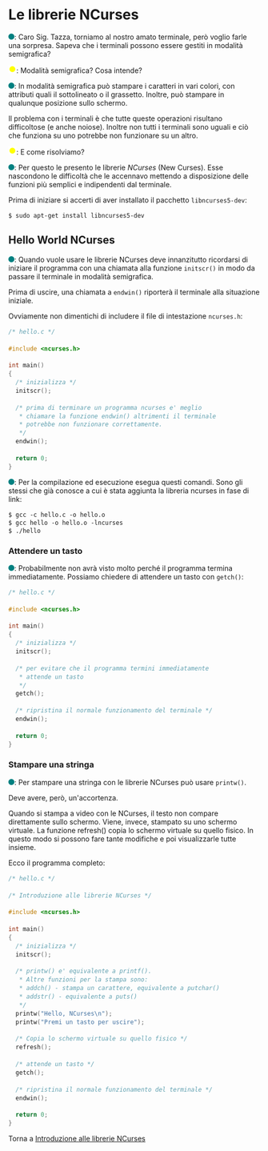 # Le librerie NCurses

![](../../images/people/tess.png): Caro Sig. Tazza, torniamo al nostro
amato terminale, però voglio farle una sorpresa.
Sapeva che i terminali possono essere gestiti in modalità semigrafica?

![](../../images/people/tazza.png): Modalità semigrafica? Cosa intende?

![](../../images/people/tess.png): In modalità semigrafica può stampare
i caratteri in vari colori,
con attributi quali il sottolineato o il grassetto.
Inoltre, può stampare in qualunque posizione sullo schermo.

Il problema con i terminali è che tutte queste operazioni risultano
difficoltose (e anche noiose). Inoltre non tutti i terminali sono uguali
e ciò che funziona su uno potrebbe non funzionare su un altro.

![](../../images/people/tazza.png): E come risolviamo?

![](../../images/people/tess.png): Per questo le presento le librerie *NCurses*
(New Curses). Esse nascondono le difficoltà che le accennavo mettendo a disposizione
delle funzioni più semplici e indipendenti dal terminale.

Prima di iniziare si accerti di aver installato il pacchetto `libncurses5-dev`:

```
$ sudo apt-get install libncurses5-dev
```

## Hello World NCurses

![](../../images/people/tess.png): Quando vuole usare le librerie NCurses
deve innanzitutto ricordarsi di iniziare il programma con una chiamata
alla funzione `initscr()` in modo da passare il terminale in modalità
semigrafica.

Prima di uscire, una chiamata a `endwin()` riporterà il terminale alla
situazione iniziale.

Ovviamente non dimentichi di includere il file di intestazione `ncurses.h`:

```c
/* hello.c */

#include <ncurses.h>

int main()
{
  /* inizializza */
  initscr();

  /* prima di terminare un programma ncurses e' meglio
   * chiamare la funzione endwin() altrimenti il terminale
   * potrebbe non funzionare correttamente.
   */
  endwin();

  return 0;
}
```

![](../../images/people/tess.png):  Per la compilazione
ed esecuzione esegua questi comandi. Sono gli stessi
che già conosce a cui è stata aggiunta la libreria ncurses
in fase di link:

```
$ gcc -c hello.c -o hello.o
$ gcc hello -o hello.o -lncurses
$ ./hello
```

### Attendere un tasto

![](../../images/people/tess.png): Probabilmente non avrà
visto molto perché il programma termina immediatamente.
Possiamo chiedere di attendere un tasto con `getch()`:

```c
/* hello.c */

#include <ncurses.h>

int main()
{
  /* inizializza */
  initscr();

  /* per evitare che il programma termini immediatamente
   * attende un tasto
   */
  getch();

  /* ripristina il normale funzionamento del terminale */
  endwin();

  return 0;
}
```

### Stampare una stringa

![](../../images/people/tess.png): Per stampare una stringa
con le librerie NCurses può usare `printw()`.

Deve avere, però, un'accortenza.

Quando si stampa a video con le NCurses,
il testo non compare direttamente sullo schermo.
Viene, invece, stampato su uno schermo virtuale.
La funzione refresh() copia lo schermo virtuale
su quello fisico. In questo modo si possono fare tante modifiche e poi visualizzarle tutte insieme.

Ecco il programma completo:

```c
/* hello.c */

/* Introduzione alle librerie NCurses */

#include <ncurses.h>

int main()
{
  /* inizializza */
  initscr();

  /* printw() e' equivalente a printf().
   * Altre funzioni per la stampa sono:
   * addch() - stampa un carattere, equivalente a putchar()
   * addstr() - equivalente a puts()
   */
  printw("Hello, NCurses\n");
  printw("Premi un tasto per uscire");

  /* Copia lo schermo virtuale su quello fisico */
  refresh();

  /* attende un tasto */
  getch();

  /* ripristina il normale funzionamento del terminale */
  endwin();

  return 0;
}
```

Torna a [Introduzione alle librerie NCurses](part-ii/summary.md)

